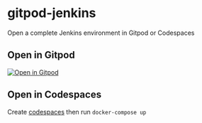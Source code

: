# gitpod-jenkins

Open a complete Jenkins environment in Gitpod or Codespaces

## Open in Gitpod 

[![Open in Gitpod](https://gitpod.io/button/open-in-gitpod.svg)](https://gitpod.io/#https://github.com/shenxianpeng/gitpod-jenkins)

## Open in Codespaces

Create [codespaces](https://github.com/codespaces/new) then run `docker-compose up`
